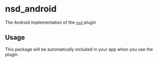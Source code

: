 # nsd_android

The Android implementation of the [`nsd`][1] plugin

## Usage

This package will be automatically included in your app when you use the plugin.

[1]: https://github.com/sebastianhaberey/nsd

